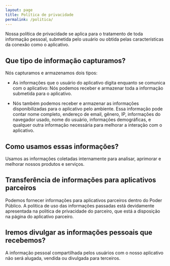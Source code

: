 ```yaml
---
layout: page
title: Política de privacidade
permalink: /politica/
---
```

Nossa política de privacidade se aplica para o tratamento de toda informação pessoal, submetida pelo usuário ou obtida pelas características da conexão como o aplicativo.

## Que tipo de informação capturamos?

Nós capturamos e armazenamos dois tipos:

* As informações que o usuário do aplicativo digita enquanto se comunica com o aplicativo: Nós podemos receber e armazenar toda a informação submetida para o aplicativo.

* Nós também podemos receber e armazenar as informações disponibilizadas para o aplicativo pelo ambiente. Essa informação pode contar nome completo, endereço de email, gênero, IP, informações do navegador usado, nome do usuário, informações demográficas, e qualquer outra informação necessária para melhorar a interação com o aplicativo.

## Como usamos essas informações?

Usamos as informações coletadas internamente para analisar, aprimorar e melhorar nossos produtos e serviços.

## Transferência de informações para aplicativos parceiros

Podemos fornecer informações para aplicativos parceiros dentro do Poder Público.
A politica de uso das informações passadas está devidamente apresentada na politica de privacidade do parceiro, que está a disposição na página do  aplicativo parceiro.

## Iremos divulgar as informações pessoais que recebemos?

A informação pessoal compartilhada pelos usuários com o nosso aplicativo não será alugada, vendida ou divulgada para terceiros.
